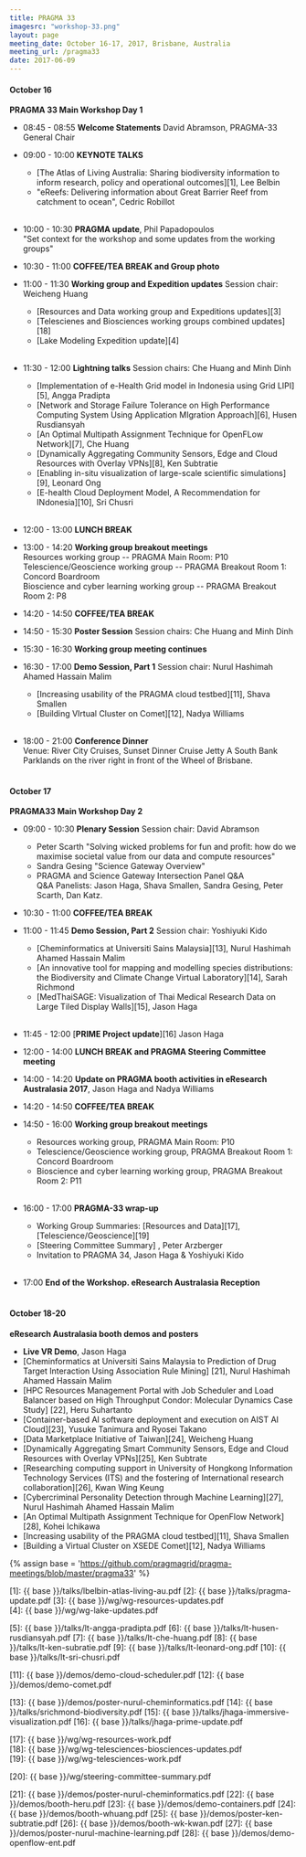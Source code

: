 ```yaml
---
title: PRAGMA 33
imagesrc: "workshop-33.png"
layout: page
meeting_date: October 16-17, 2017, Brisbane, Australia
meeting_url: /pragma33
date: 2017-06-09
---
```


#### <span class="strongword">October 16 </span> 
**PRAGMA 33 Main Workshop Day 1**

* <span class="strongword">08:45 - 08:55</span> **Welcome  Statements** David Abramson, PRAGMA-33 General Chair

* <span class="strongword">09:00 - 10:00</span> **KEYNOTE TALKS**<br>
  * [The Atlas of Living Australia: Sharing biodiversity information
    to inform research, policy and operational outcomes][1], Lee Belbin <br>
  * "eReefs: Delivering information about Great Barrier Reef from catchment to ocean", Cedric Robillot
<br><br>

* <span class="strongword">10:00 - 10:30</span> **PRAGMA update**, Phil Papadopoulos <br>
  "Set context for the workshop and some updates from the working groups"<!--[2]-->

* <span class="strongword">10:30 - 11:00</span> **COFFEE/TEA BREAK and Group photo**

* <span class="strongword">11:00 - 11:30</span> **Working group and Expedition updates** Session chair: Weicheng Huang
  * [Resources and Data working group and Expeditions updates][3]
  * [Telescienes and Biosciences  working groups combined updates][18]
  * [Lake Modeling Expedition update][4] 
<br><br>

* <span class="strongword">11:30 - 12:00</span> **Lightning talks** Session chairs: Che Huang and Minh Dinh
  * [Implementation of e-Health Grid model in Indonesia using Grid LIPI][5], Angga Pradipta
  * [Network and Storage Failure Tolerance on High Performance Computing System Using
    Application MIgration Approach][6], Husen Rusdiansyah
  * [An Optimal Multipath Assignment Technique for OpenFLow Network][7], Che Huang
  * [Dynamically Aggregating Community Sensors, Edge and Cloud Resources with Overlay VPNs][8], Ken Subtratie
  * [Enabling in-situ visualization of large-scale scientific simulations][9], Leonard Ong
  * [E-health Cloud Deployment Model, A Recommendation for INdonesia][10], Sri Chusri
<br><br>

* <span class="strongword">12:00 - 13:00</span> **LUNCH BREAK**

* <span class="strongword">13:00 - 14:20</span> **Working group breakout meetings**<br>
  Resources working group -- PRAGMA Main Room: P10  <br>
  Telescience/Geoscience working group -- PRAGMA Breakout Room 1: Concord Boardroom <br>
  Bioscience and cyber learning working group -- PRAGMA Breakout Room 2: P8 <br>

* <span class="strongword">14:20 - 14:50</span> **COFFEE/TEA BREAK**

* <span class="strongword">14:50 - 15:30</span> **Poster Session**  Session chairs: Che Huang and Minh Dinh

* <span class="strongword">15:30 - 16:30</span> **Working group meeting continues**

* <span class="strongword">16:30 - 17:00</span> **Demo Session, Part 1**  Session chair: Nurul Hashimah Ahamed Hassain Malim
  * [Increasing usability of the PRAGMA cloud testbed][11], Shava Smallen
  * [Building VIrtual Cluster on Comet][12], Nadya Williams
<br><br>

* <span class="strongword">18:00 - 21:00</span> **Conference Dinner**<br>
  Venue: River City Cruises, Sunset Dinner Cruise Jetty A South Bank Parklands 
  on the river right in front of the Wheel of Brisbane.
<br><br>

#### <span class="strongword">October 17</span>
**PRAGMA33 Main Workshop Day 2**

* <span class="strongword">09:00 - 10:30</span> **Plenary Session** Session chair: David Abramson
  * Peter Scarth "Solving wicked problems for fun and profit: how do we maximise societal value from our data and compute resources"
  * Sandra Gesing "Science Gateway Overview"
  * PRAGMA and Science Gateway Intersection Panel Q&A <br>
    Q&A Panelists: Jason Haga, Shava Smallen, Sandra Gesing, Peter Scarth, Dan Katz.

* <span class="strongword">10:30 - 11:00</span> **COFFEE/TEA BREAK**

* <span class="strongword">11:00 - 11:45</span> **Demo Session, Part 2** Session chair: Yoshiyuki Kido
  * [Cheminformatics at Universiti Sains Malaysia][13], Nurul Hashimah Ahamed Hassain Malim
  * [An innovative tool for mapping and modelling species distributions: the Biodiversity and Climate Change Virtual Laboratory][14], 
    Sarah Richmond
  * [MedThaiSAGE: Visualization of Thai Medical Research Data on Large Tiled Display Walls][15], Jason Haga
<br><br>

* <span class="strongword">11:45 - 12:00</span> [**PRIME Project update**][16] Jason Haga 

* <span class="strongword">12:00 - 14:00</span> **LUNCH BREAK and PRAGMA Steering Committee meeting**

* <span class="strongword">14:00 - 14:20</span> **Update on PRAGMA booth activities in eResearch Australasia 2017**, Jason Haga and Nadya Williams

* <span class="strongword">14:20 - 14:50</span> **COFFEE/TEA BREAK**

* <span class="strongword">14:50 - 16:00</span> **Working group breakout meetings** 
  * Resources working group, PRAGMA Main Room: P10 
  * Telescience/Geoscience working group, PRAGMA Breakout Room 1: Concord Boardroom 
  * Bioscience and cyber learning working group, PRAGMA Breakout Room 2: P11
<br><br>

* <span class="strongword">16:00 - 17:00</span> **PRAGMA-33 wrap-up**
  * Working Group Summaries: [Resources and Data][17], [Telescience/Geoscience][19]
  * [Steering Committee Summary] <!--[20-->, Peter Arzberger 
  * Invitation to PRAGMA 34,  Jason Haga & Yoshiyuki Kido
<br><br>

* <span class="strongword">17:00</span> **End of the Workshop.  eResearch Australasia Reception**
<br><br>

#### <span class="strongword">October 18-20 </span> 
**eResearch Australasia booth demos and posters**

* **Live VR Demo**, Jason Haga 
* [Cheminformatics at Universiti Sains Malaysia to Prediction of Drug Target Interaction Using Association Rule Mining]
  [21], Nurul Hashimah Ahamed Hassain Malim 
* [HPC Resources Management Portal with Job Scheduler and Load Balancer based on High Throughput Condor: Molecular Dynamics Case Study]
  [22], Heru Suhartanto 
* [Container-based AI software deployment and execution on AIST AI Cloud][23], Yusuke Tanimura and Ryosei Takano 
* [Data Marketplace Initiative of Taiwan][24], Weicheng Huang 
* [Dynamically Aggregating Smart Community Sensors, Edge and Cloud Resources with Overlay VPNs][25], Ken Subtrate 
* [Researching computing support in University of Hongkong Information Technology 
  Services (ITS) and the fostering of International research collaboration][26], Kwan Wing Keung 
* [Cybercriminal Personality Detection through Machine Learning][27], Nurul Hashimah Ahamed Hassain Malim 
* [An Optimal Multipath Assignment Technique for OpenFlow Network][28], Kohei Ichikawa 
* [Increasing usability of the PRAGMA cloud testbed][11], Shava Smallen 
* [Building a Virtual Cluster on XSEDE Comet][12], Nadya Williams 

{% assign base = 'https://github.com/pragmagrid/pragma-meetings/blob/master/pragma33' %}

[1]: {{ base }}/talks/lbelbin-atlas-living-au.pdf
[2]: {{ base }}/talks/pragma-update.pdf
[3]: {{ base }}/wg/wg-resources-updates.pdf    
[4]: {{ base }}/wg/wg-lake-updates.pdf    

[5]: {{ base }}/talks/lt-angga-pradipta.pdf
[6]: {{ base }}/talks/lt-husen-rusdiansyah.pdf
[7]: {{ base }}/talks/lt-che-huang.pdf
[8]: {{ base }}/talks/lt-ken-subratie.pdf
[9]: {{ base }}/talks/lt-leonard-ong.pdf
[10]: {{ base }}/talks/lt-sri-chusri.pdf

[11]: {{ base }}/demos/demo-cloud-scheduler.pdf
[12]: {{ base }}/demos/demo-comet.pdf

[13]: {{ base }}/demos/poster-nurul-cheminformatics.pdf
[14]: {{ base }}/talks/srichmond-biodiversity.pdf
[15]: {{ base }}/talks/jhaga-immersive-visualization.pdf
[16]: {{ base }}/talks/jhaga-prime-update.pdf

[17]: {{ base }}/wg/wg-resources-work.pdf    
[18]: {{ base }}/wg/wg-telesciences-biosciences-updates.pdf    
[19]: {{ base }}/wg/wg-telesciences-work.pdf    

[20]: {{ base }}/wg/steering-committee-summary.pdf    

[21]: {{ base }}/demos/poster-nurul-cheminformatics.pdf
[22]: {{ base }}/demos/booth-heru.pdf
[23]: {{ base }}/demos/demo-containers.pdf
[24]: {{ base }}/demos/booth-whuang.pdf
[25]: {{ base }}/demos/poster-ken-subtratie.pdf
[26]: {{ base }}/demos/booth-wk-kwan.pdf
[27]: {{ base }}/demos/poster-nurul-machine-learning.pdf
[28]: {{ base }}/demos/demo-openflow-ent.pdf
